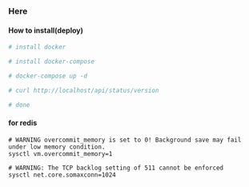 ### Here

#### How to install(deploy)

```sh
# install docker

# install docker-compose

# docker-compose up -d

# curl http://localhost/api/status/version

# done
```


#### for redis
```shell
# WARNING overcommit_memory is set to 0! Background save may fail under low memory condition.
sysctl vm.overcommit_memory=1

# WARNING: The TCP backlog setting of 511 cannot be enforced
sysctl net.core.somaxconn=1024
```
